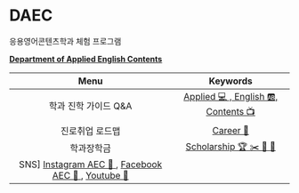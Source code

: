 # DAEC
응용영어콘텐츠학과 체험 프로그램

**[Department of Applied English Contents](https://aec.hannam.ac.kr/)**

|Menu|Keywords|
|:-:|:-:|
|학과 진학 가이드 Q&A|[Applied 💻 , English 🆎, Contents 📺 ](https://aec.hannam.ac.kr/department-qna/)|
|진로취업 로드맵|[Career 🎯  ]([https://aec.hannam.ac.kr/map/)|
|학과장학금|[Scholarship 🏆 ✂️ 📌 📎 ](https://aec.hannam.ac.kr/scholarship/)|
|SNS] [Instagram AEC 🐥 ](https://www.instagram.com/hannam_aec_official/), [Facebook AEC 🐣 ](https://www.facebook.com/profile.php?id=100086792805228), [Youtube 🐠 ](https://www.youtube.com/@hnu_aec)| 

